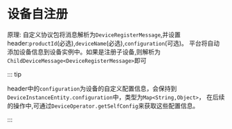 # 设备自注册

原理: 自定义协议包将消息解析为`DeviceRegisterMessage`,并设置header:`productId`(必选),`deviceName`(必选),`configuration`(可选)。
平台将自动添加设备信息到设备实例中。如果是注册子设备,则解析为 `ChildDeviceMessage<DeviceRegisterMessage>`即可

::: tip

header中的`configuration`为设备的自定义配置信息，会保持到`DeviceInstanceEntity.configuration`中，类型为`Map<String,Object>`，
在后续的操作中,可通过`DeviceOperator.getSelfConfig`来获取这些配置信息。

:::
